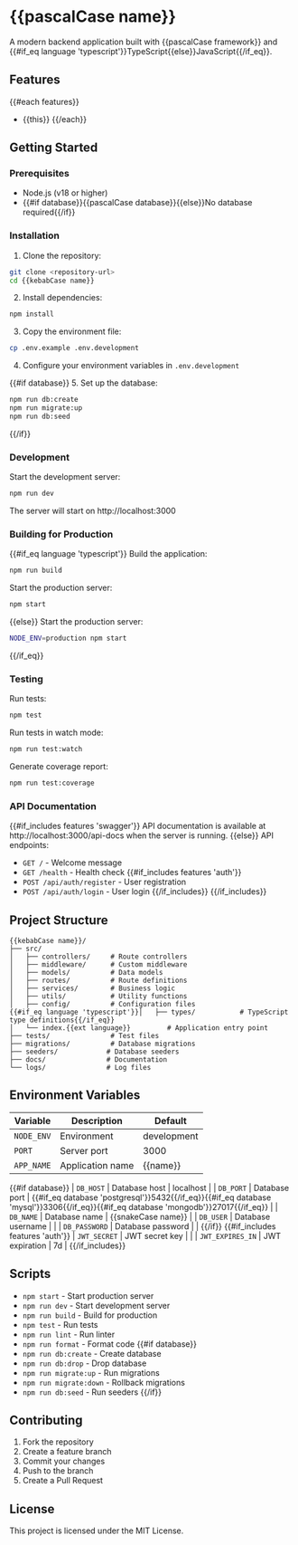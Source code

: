 # {{pascalCase name}}

A modern backend application built with {{pascalCase framework}} and {{#if_eq language 'typescript'}}TypeScript{{else}}JavaScript{{/if_eq}}.

## Features

{{#each features}}
- {{this}}
{{/each}}

## Getting Started

### Prerequisites

- Node.js (v18 or higher)
- {{#if database}}{{pascalCase database}}{{else}}No database required{{/if}}

### Installation

1. Clone the repository:
```bash
git clone <repository-url>
cd {{kebabCase name}}
```

2. Install dependencies:
```bash
npm install
```

3. Copy the environment file:
```bash
cp .env.example .env.development
```

4. Configure your environment variables in `.env.development`

{{#if database}}
5. Set up the database:
```bash
npm run db:create
npm run migrate:up
npm run db:seed
```
{{/if}}

### Development

Start the development server:
```bash
npm run dev
```

The server will start on http://localhost:3000

### Building for Production

{{#if_eq language 'typescript'}}
Build the application:
```bash
npm run build
```

Start the production server:
```bash
npm start
```
{{else}}
Start the production server:
```bash
NODE_ENV=production npm start
```
{{/if_eq}}

### Testing

Run tests:
```bash
npm test
```

Run tests in watch mode:
```bash
npm run test:watch
```

Generate coverage report:
```bash
npm run test:coverage
```

### API Documentation

{{#if_includes features 'swagger'}}
API documentation is available at http://localhost:3000/api-docs when the server is running.
{{else}}
API endpoints:

- `GET /` - Welcome message
- `GET /health` - Health check
{{#if_includes features 'auth'}}
- `POST /api/auth/register` - User registration
- `POST /api/auth/login` - User login
{{/if_includes}}
{{/if_includes}}

## Project Structure

```
{{kebabCase name}}/
├── src/
│   ├── controllers/     # Route controllers
│   ├── middleware/      # Custom middleware
│   ├── models/          # Data models
│   ├── routes/          # Route definitions
│   ├── services/        # Business logic
│   ├── utils/           # Utility functions
│   ├── config/          # Configuration files
{{#if_eq language 'typescript'}}│   ├── types/           # TypeScript type definitions{{/if_eq}}
│   └── index.{{ext language}}         # Application entry point
├── tests/               # Test files
├── migrations/          # Database migrations
├── seeders/            # Database seeders
├── docs/               # Documentation
└── logs/               # Log files
```

## Environment Variables

| Variable | Description | Default |
|----------|-------------|---------|
| `NODE_ENV` | Environment | development |
| `PORT` | Server port | 3000 |
| `APP_NAME` | Application name | {{name}} |
{{#if database}}
| `DB_HOST` | Database host | localhost |
| `DB_PORT` | Database port | {{#if_eq database 'postgresql'}}5432{{/if_eq}}{{#if_eq database 'mysql'}}3306{{/if_eq}}{{#if_eq database 'mongodb'}}27017{{/if_eq}} |
| `DB_NAME` | Database name | {{snakeCase name}} |
| `DB_USER` | Database username | |
| `DB_PASSWORD` | Database password | |
{{/if}}
{{#if_includes features 'auth'}}
| `JWT_SECRET` | JWT secret key | |
| `JWT_EXPIRES_IN` | JWT expiration | 7d |
{{/if_includes}}

## Scripts

- `npm start` - Start production server
- `npm run dev` - Start development server
- `npm run build` - Build for production
- `npm test` - Run tests
- `npm run lint` - Run linter
- `npm run format` - Format code
{{#if database}}
- `npm run db:create` - Create database
- `npm run db:drop` - Drop database
- `npm run migrate:up` - Run migrations
- `npm run migrate:down` - Rollback migrations
- `npm run db:seed` - Run seeders
{{/if}}

## Contributing

1. Fork the repository
2. Create a feature branch
3. Commit your changes
4. Push to the branch
5. Create a Pull Request

## License

This project is licensed under the MIT License.
